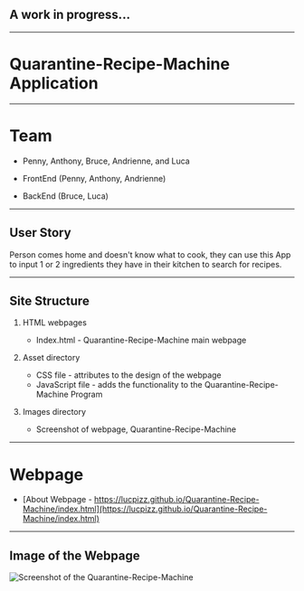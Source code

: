 ## A work in progress...

---

# Quarantine-Recipe-Machine Application

---

# Team

- Penny, Anthony, Bruce, Andrienne, and Luca

- FrontEnd (Penny, Anthony, Andrienne)
- BackEnd (Bruce, Luca)

---

## User Story

Person comes home and doesn't know what to cook, they can use this App to input 1 or 2 ingredients they have in their kitchen to search for recipes.

---

## Site Structure

1. HTML webpages

   - Index.html - Quarantine-Recipe-Machine main webpage

2. Asset directory

   - CSS file - attributes to the design of the webpage
   - JavaScript file - adds the functionality to the Quarantine-Recipe-Machine Program

3. Images directory
   - Screenshot of webpage, Quarantine-Recipe-Machine

---

# Webpage

- [About Webpage - https://lucpizz.github.io/Quarantine-Recipe-Machine/index.html](https://lucpizz.github.io/Quarantine-Recipe-Machine/index.html)

---

## Image of the Webpage

![Screenshot of the Quarantine-Recipe-Machine](/Images/QRM.png)
